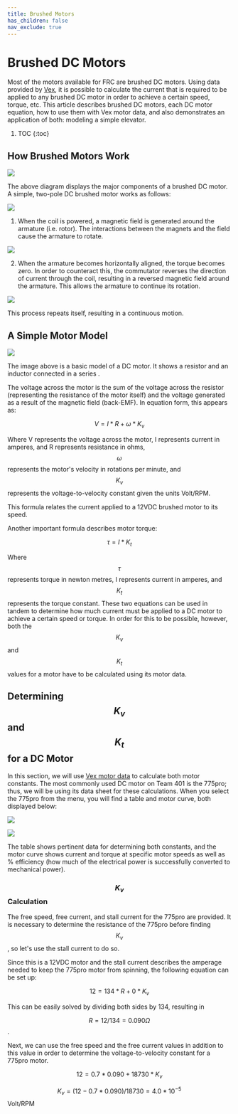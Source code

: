 ```yaml
---
title: Brushed Motors
has_children: false
nav_exclude: true
---
```


# Brushed DC Motors

Most of the motors available for FRC are brushed DC motors. Using data provided by [Vex](motors.vex.com), it is possible to calculate the current that is required to be applied to any brushed DC motor in order to achieve a certain speed, torque, etc. This article describes brushed DC motors, each DC motor equation, how to use them with Vex motor data, and also demonstrates an application of both: modeling a simple elevator.

 1. TOC
{:toc}

## How Brushed Motors Work

![](../res/brushedMotor.png)

The above diagram displays the major components of a brushed DC motor. A simple, two-pole DC brushed motor works as follows:

![](../res/DCMotorRot1.png)

1. When the coil is powered, a magnetic field is generated around the armature (i.e. rotor). The interactions between the magnets and the field cause the armature to rotate.

![](../res/DCMotorRot2.png)

2. When the armature becomes horizontally aligned, the torque becomes zero. In order to counteract this, the commutator reverses the direction of current through the coil, resulting in a reversed magnetic field around the armature. This allows the armature to continue its rotation.

![](../res/DCMotorRotFull.gif)

This process repeats itself, resulting in a continuous motion.

## A Simple Motor Model

![](../res/simpleMotorModel.png)

The image above is a basic model of a DC motor. It shows a resistor and an inductor connected in a series .

The voltage across the motor is the sum of the voltage across the resistor (representing the resistance of the motor itself) and the voltage generated as a result of the magnetic field (back-EMF). In equation form, this appears as:

$$ V = I * R + \omega * K_v$$

Where V represents the voltage across the motor, I represents current in amperes, and R represents resistance in ohms, $$\omega$$ represents the motor's velocity in rotations per minute, and $$K_v$$ represents the voltage-to-velocity constant given the units Volt/RPM.

This formula relates the current applied to a 12VDC brushed motor to its speed.

Another important formula describes motor torque:

$$ \tau = I * K_t $$

Where $$\tau$$ represents torque in newton metres, I represents current in amperes, and $$K_t$$ represents the torque constant. These two equations can be used in tandem to determine how much current must be applied to a DC motor to achieve a certain speed or torque. In order for this to be possible, however, both the $$K_v$$ and $$K_t$$ values for a motor have to be calculated using its motor data.

## Determining $$K_v$$ and $$K_t$$ for a DC Motor

In this section, we will use [Vex motor data](motors.vex.com) to calculate both motor constants. The most commonly used DC motor on Team 401 is the 775pro; thus, we will be using its data sheet for these calculations. When you select the 775pro from the menu, you will find a table and motor curve, both displayed below:

![](../res/775proTable.PNG)

![](../res/775proMotorCurve.PNG)

The table shows pertinent data for determining both constants, and the motor curve shows current and torque at specific motor speeds as well as % efficiency (how much of the electrical power is successfully converted to mechanical power).

### $$K_v$$ Calculation

The free speed, free current, and stall current for the 775pro are provided. It is necessary to determine the resistance of the 775pro before finding $$K_v$$, so let's use the stall current to do so.

Since this is a 12VDC motor and the stall current describes the amperage needed to keep the 775pro motor from spinning, the following equation can be set up:

$$12 = 134 * R + 0 * K_v$$ 

This can be easily solved by dividing both sides by 134, resulting in 

$$R = 12/134 =0.090\Omega$$. 

Next, we can use the free speed and the free current values in addition to this value in order to determine the voltage-to-velocity constant for a 775pro motor.

$$12 = 0.7 * 0.090 + 18730 * K_v$$

$$K_v = (12 - 0.7 * 0.090) / 18730 = 4.0 * 10^{-5}$$ Volt/RPM



